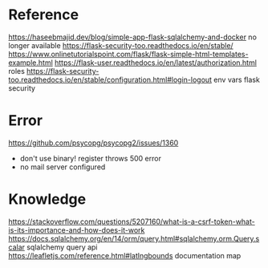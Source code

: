 # Reference
https://haseebmajid.dev/blog/simple-app-flask-sqlalchemy-and-docker no longer available
https://flask-security-too.readthedocs.io/en/stable/
https://www.onlinetutorialspoint.com/flask/flask-simple-html-templates-example.html
https://flask-user.readthedocs.io/en/latest/authorization.html roles
https://flask-security-too.readthedocs.io/en/stable/configuration.html#login-logout env vars flask security

# Error
https://github.com/psycopg/psycopg2/issues/1360
- don't use binary!
register throws 500 error
- no mail server configured

# Knowledge
https://stackoverflow.com/questions/5207160/what-is-a-csrf-token-what-is-its-importance-and-how-does-it-work
https://docs.sqlalchemy.org/en/14/orm/query.html#sqlalchemy.orm.Query.scalar sqlalchemy query api
https://leafletjs.com/reference.html#latlngbounds documentation map